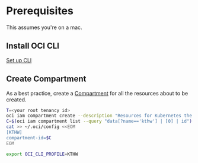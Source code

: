 # Prerequisites

This assumes you're on a mac.

## Install OCI CLI

[Set up CLI](https://docs.oracle.com/en-us/iaas/Content/API/SDKDocs/cliinstall.htm#Quickstart)

## Create Compartment

As a best practice, create a
[Compartment](https://blogs.oracle.com/developers/post/introduction-to-the-key-concepts-of-oracle-cloud-infrastructure)
for all the resources about to be created.

```bash
T=<your root tenancy id>
oci iam compartment create --description "Resources for Kubernetes the Hard Way on OCI" --name "kthw" -c $T --wait-for-state ACTIVE
C=$(oci iam compartment list --query "data[?name=='kthw'] | [0] | id")
cat >> ~/.oci/config <<EOM
[KTHW]
compartment-id=$C
EOM

export OCI_CLI_PROFILE=KTHW

```

